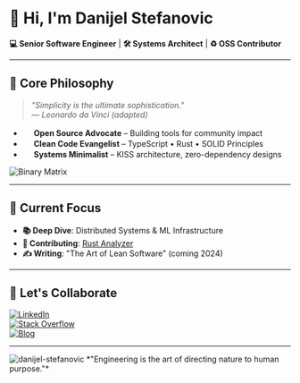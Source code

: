 # 👋 Hi, I'm Danijel Stefanovic

**💻 Senior Software Engineer** | **🛠️ Systems Architect** | **♻️ OSS Contributor**  

---

## 🚀 Core Philosophy  
> *"Simplicity is the ultimate sophistication."*  
> *— Leonardo da Vinci (adapted)*  

- <img src="https://simpleicons.org/icons/github.svg" width="16" style="color:#181717"> **Open Source Advocate** – Building tools for community impact  
- <img src="https://simpleicons.org/icons/codacy.svg" width="16" style="color:#222F29"> **Clean Code Evangelist** – TypeScript • Rust • SOLID Principles  
- <img src="https://simpleicons.org/icons/linux.svg" width="16" style="color:#FCC624"> **Systems Minimalist** – KISS architecture, zero-dependency designs  

![Binary Matrix](https://media.giphy.com/media/QpVUMRUJGokfqXyfa1/giphy.gif)  

---

## 🔭 Current Focus  
- **📚 Deep Dive**: Distributed Systems & ML Infrastructure  
- **🌱 Contributing**: [Rust Analyzer](https://github.com/rust-lang/rust-analyzer)  
- **✍️ Writing**: "The Art of Lean Software" (coming 2024)  

---

## 🤝 Let's Collaborate  

[![LinkedIn](https://img.shields.io/badge/-CONNECT-0077B5?style=for-the-badge&logo=linkedin&logoColor=white)](https://linkedin.com/in/danijel-stefanovic)  
[![Stack Overflow](https://img.shields.io/badge/-ASK_ME-F58025?style=for-the-badge&logo=stackoverflow&logoColor=white)](https://stackoverflow.com/users/yourid)  
[![Blog](https://img.shields.io/badge/-READ-FF7139?style=for-the-badge&logo=hexo&logoColor=white)](https://danijel.tech)  

---

<img src="https://komarev.com/ghpvc/?username=yourusername&label=Profile+Views&color=0e75b6" alt="danijel-stefanovic" />  
*"Engineering is the art of directing nature to human purpose."*
